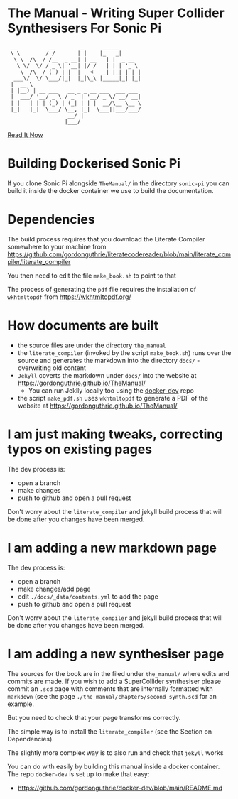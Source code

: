 # The Manual - Writing Super Collider Synthesisers For Sonic Pi

```
 __          __        _      _____
 \ \        / /       | |    |_   _|
  \ \  /\  / /__  _ __| | __   | |  _ __
   \ \/  \/ / _ \| '__| |/ /   | | | '_ \
    \  /\  / (_) | |  |   <   _| |_| | | |
  ___\/  \/ \___/|_|  |_|\_\ |_____|_| |_|
 |  __ \
 | |__) | __ ___   __ _ _ __ ___  ___ ___
 |  ___/ '__/ _ \ / _` | '__/ _ \/ __/ __|
 | |   | | | (_) | (_| | | |  __/\__ \__ \
 |_|   |_|  \___/ \__, |_|  \___||___/___/
                   __/ |
                  |___/
```

[Read It Now](https://gordonguthrie.github.io/TheManual/)

# Building Dockerised Sonic Pi

If you clone Sonic Pi alongside `TheManual/` in the directory `sonic-pi` you can build it inside the docker container we use to build the documentation.

# Dependencies

The build process requires that you download the Literate Compiler somewhere to your machine from https://github.com/gordonguthrie/literatecodereader/blob/main/literate_compiler/literate_compiler

You then need to edit the file `make_book.sh` to point to that

The process of generating the `pdf` file requires the installation of `wkhtmltopdf` from https://wkhtmltopdf.org/


# How documents are built

* the source files are under the directory `the_manual`
* the `literate_compiler` (invoked by the script `make_book.sh`) runs over the source and generates the markdown into the directory `docs/` - overwriting old content
* `Jekyll` coverts the markdown under `docs/` into the website at https://gordonguthrie.github.io/TheManual/
    * You can run Jeklly locally too using the [docker-dev](https://github.com/gordonguthrie/docker-dev/blob/main/README.md) repo
* the script `make_pdf.sh` uses `wkhtmltopdf` to generate a PDF of the website at https://gordonguthrie.github.io/TheManual/

# I am just making tweaks, correcting typos on existing pages

The dev process is:
* open a branch
* make changes
* push to github and open a pull request

Don't worry about the `literate_compiler` and jekyll build process that will be done after you changes have been merged.

# I am adding a new markdown page

The dev process is:
* open a branch
* make changes/add page
* edit `./docs/_data/contents.yml` to add the page
* push to github and open a pull request

Don't worry about the `literate_compiler` and jekyll build process that will be done after you changes have been merged.

# I am adding a new synthesiser page

The sources for the book are in the filed under `the_manual/` where edits and commits are made. If you wish to add a SuperCollider synthesiser please commit an `.scd` page with comments that are internally formatted with `markdown` (see the page `./the_manual/chapter5/second_synth.scd` for an example.

But you need to check that your page transforms correctly.

The simple way is to install the `literate_compiler` (see the Section on Dependencies).

The slightly more complex way is to also run and check that `jekyll` works

You can do with easily by building this manual inside a docker container. The repo `docker-dev` is set up to make that easy:

* https://github.com/gordonguthrie/docker-dev/blob/main/README.md
